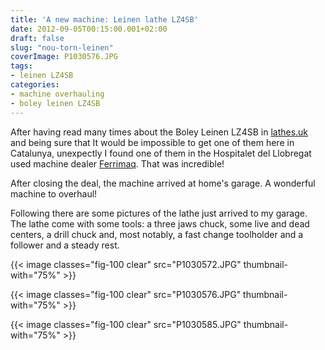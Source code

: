 ```yaml
---
title: 'A new machine: Leinen lathe LZ4SB'
date: 2012-09-05T00:15:00.001+02:00
draft: false
slug: "nou-torn-leinen"
coverImage: P1030576.JPG
tags:
- leinen LZ4SB
categories:
- machine overhauling
- boley leinen LZ4SB
---
```



After having read many times about the Boley Leinen LZ4SB in
[lathes.uk](http://www.lathes.co.uk/leinen/) and being sure that It
would be impossible to get one of them here in Catalunya, unexpectly I
found one of them in the Hospitalet del Llobregat used machine dealer
[Ferrimaq](http://www.ferrimaq.com/Maquinaria-de-ocasion.html). That
was incredible!

<!--more-->

After closing the deal, the machine arrived at home's garage. A
wonderful machine to overhaul!

Following there are some pictures of the lathe just arrived to my
garage. The lathe come with some tools: a three jaws chuck, some live
and dead centers, a drill chuck and, most notably, a fast change
toolholder and a follower and a steady rest.

{{< image classes="fig-100 clear" src="P1030572.JPG"
thumbnail-with="75%" >}}

{{< image classes="fig-100 clear"  src="P1030576.JPG" thumbnail-with="75%" >}}

{{< image classes="fig-100 clear"  src="P1030585.JPG" thumbnail-with="75%" >}}
